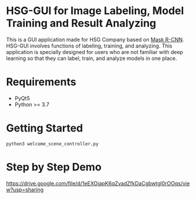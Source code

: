 # HSG-GUI for Image Labeling, Model Training and Result Analyzing

This is a GUI application made for HSG Company based on [Mask R-CNN](https://arxiv.org/abs/1703.06870). HSG-GUI involves functions of labeling, training, and analyzing. This application is specially designed for users who are not familiar with deep learning so that they can label, train, and analyze models in one place.

# Requirements

   - PyQt5
   - Python >= 3.7

# Getting Started

    python3 welcome_scene_controller.py

# Step by Step Demo
<https://drive.google.com/file/d/1eEXOiapK6qZvadZfkDaCgbwtgl0rOOqs/view?usp=sharing>
